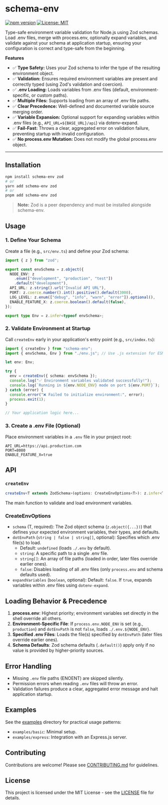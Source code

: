 # schema-env

[![npm version](https://badge.fury.io/js/schema-env.svg)](https://badge.fury.io/js/schema-env)
[![License: MIT](https://img.shields.io/badge/License-MIT-yellow.svg)](https://opensource.org/licenses/MIT)

Type-safe environment variable validation for Node.js using Zod schemas. Load .env files, merge with process.env, optionally expand variables, and validate against your schema at application startup, ensuring your configuration is correct and type-safe from the beginning.

**Features**

- ✅ **Type Safety:** Uses your Zod schema to infer the type of the resulting environment object.
- ✅ **Validation:** Ensures required environment variables are present and correctly typed (using Zod's validation and coercion).
- ✅ **.env Loading:** Loads variables from .env files (default, environment-specific, or custom paths).
- ✅ **Multiple Files:** Supports loading from an array of .env file paths.
- ✅ **Clear Precedence:** Well-defined and documented variable source merging order.
- ✅ **Variable Expansion:** Optional support for expanding variables within .env files (e.g., `API_URL=${BASE_URL}/api`) via dotenv-expand.
- ✅ **Fail-Fast:** Throws a clear, aggregated error on validation failure, preventing startup with invalid configuration.
- ✅ **No process.env Mutation:** Does not modify the global process.env object.

---

## Installation

```bash
npm install schema-env zod
# or
yarn add schema-env zod
# or
pnpm add schema-env zod
```

> **Note:** Zod is a peer dependency and must be installed alongside schema-env.

## Usage

### 1. Define Your Schema

Create a file (e.g., `src/env.ts`) and define your Zod schema:

```ts
import { z } from "zod";

export const envSchema = z.object({
  NODE_ENV: z
    .enum(["development", "production", "test"])
    .default("development"),
  API_URL: z.string().url("Invalid API URL"),
  PORT: z.coerce.number().int().positive().default(3000),
  LOG_LEVEL: z.enum(["debug", "info", "warn", "error"]).optional(),
  ENABLE_FEATURE_X: z.coerce.boolean().default(false),
});

export type Env = z.infer<typeof envSchema>;
```

### 2. Validate Environment at Startup

Call `createEnv` early in your application's entry point (e.g., `src/index.ts`):

```ts
import { createEnv } from "schema-env";
import { envSchema, Env } from "./env.js"; // Use .js extension for ESM compatibility

let env: Env;

try {
  env = createEnv({ schema: envSchema });
  console.log("✅ Environment variables validated successfully!");
  console.log(`Running in ${env.NODE_ENV} mode on port ${env.PORT}`);
} catch (error) {
  console.error("❌ Failed to initialize environment:", error);
  process.exit(1);
}

// Your application logic here...
```

### 3. Create a .env File (Optional)

Place environment variables in a `.env` file in your project root:

```dotenv
API_URL=https://api.production.com
PORT=8080
ENABLE_FEATURE_X=true
```

## API

### `createEnv`

```ts
createEnv<T extends ZodSchema>(options: CreateEnvOptions<T>): z.infer<T>
```

The main function to validate and load environment variables.

### CreateEnvOptions

- `schema` (T, required): The Zod object schema (`z.object({...})`) that defines your expected environment variables, their types, and defaults.
- `dotEnvPath` (`string | false | string[]`, optional): Specifies which .env file(s) to load.
  - Default: `undefined` (loads `./.env` by default).
  - `string`: A specific path to a single .env file.
  - `string[]`: An array of file paths (loaded in order, later files override earlier ones).
  - `false`: Disables loading of all .env files (only `process.env` and schema defaults used).
- `expandVariables` (`boolean`, optional): Default: `false`. If `true`, expands variables within .env files using `dotenv-expand`.

## Loading Behavior & Precedence

1. **process.env**: Highest priority; environment variables set directly in the shell override all others.
2. **Environment-Specific File**: If `process.env.NODE_ENV` is set (e.g., `production`) and `dotEnvPath` is not `false`, loads `./.env.${NODE_ENV}`.
3. **Specified .env Files**: Loads the file(s) specified by `dotEnvPath` (later files override earlier ones).
4. **Schema Defaults**: Zod schema defaults (`.default()`) apply only if no value is provided by higher-priority sources.

## Error Handling

- Missing `.env` file paths (ENOENT) are skipped silently.
- Permission errors when reading `.env` files will throw an error.
- Validation failures produce a clear, aggregated error message and halt application startup.

## Examples

See the [examples](./examples) directory for practical usage patterns:

- `examples/basic`: Minimal setup.
- `examples/express`: Integration with an Express.js server.

## Contributing

Contributions are welcome! Please see [CONTRIBUTING.md](CONTRIBUTING.md) for guidelines.

## License

This project is licensed under the MIT License - see the [LICENSE](LICENSE) file for details.
